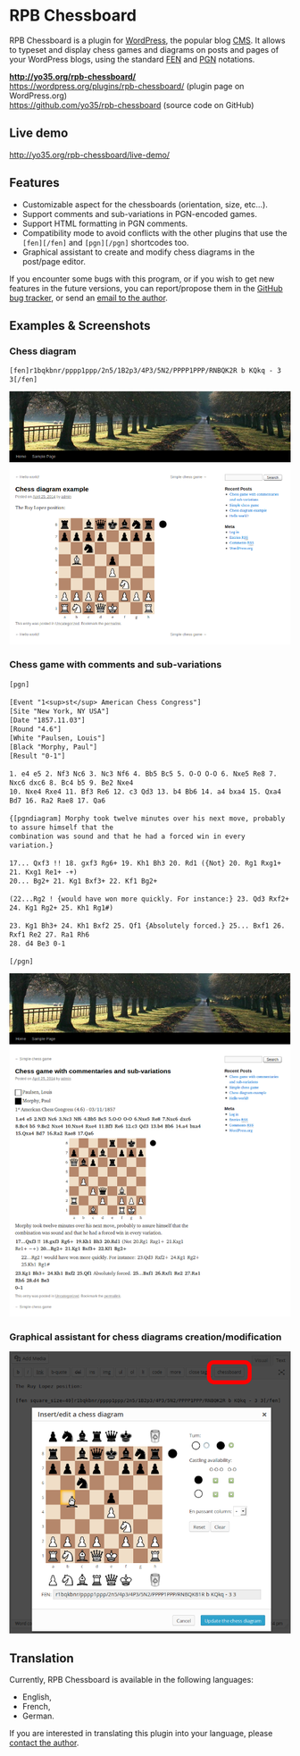 RPB Chessboard
==============

RPB Chessboard is a plugin for [WordPress](http://wordpress.org/),
the popular blog [CMS](http://en.wikipedia.org/wiki/Content_management_system).
It allows to typeset and display chess games and diagrams on posts and pages of your WordPress blogs,
using the standard [FEN](http://en.wikipedia.org/wiki/Forsyth-Edwards_Notation)
and [PGN](http://en.wikipedia.org/wiki/Portable_Game_Notation) notations.

**http://yo35.org/rpb-chessboard/**  
https://wordpress.org/plugins/rpb-chessboard/ (plugin page on WordPress.org)  
https://github.com/yo35/rpb-chessboard (source code on GitHub)



Live demo
---------

http://yo35.org/rpb-chessboard/live-demo/



Features
--------

* Customizable aspect for the chessboards (orientation, size, etc...).
* Support comments and sub-variations in PGN-encoded games.
* Support HTML formatting in PGN comments.
* Compatibility mode to avoid conflicts with the other plugins that use
  the `[fen][/fen]` and `[pgn][/pgn]` shortcodes too.
* Graphical assistant to create and modify chess diagrams in the post/page editor.

If you encounter some bugs with this program, or if you wish to get new features
in the future versions, you can report/propose them
in the [GitHub bug tracker](https://github.com/yo35/rpb-chessboard/issues),
or send an [email to the author](mailto:yo35@melix.net).



Examples & Screenshots
----------------------

### Chess diagram ###

```
[fen]r1bqkbnr/pppp1ppp/2n5/1B2p3/4P3/5N2/PPPP1PPP/RNBQK2R b KQkq - 3 3[/fen]
```

<img alt="screenshot-3" src="screenshot-3.png" width="600" />


### Chess game with comments and sub-variations ###

```
[pgn]

[Event "1<sup>st</sup> American Chess Congress"]
[Site "New York, NY USA"]
[Date "1857.11.03"]
[Round "4.6"]
[White "Paulsen, Louis"]
[Black "Morphy, Paul"]
[Result "0-1"]

1. e4 e5 2. Nf3 Nc6 3. Nc3 Nf6 4. Bb5 Bc5 5. O-O O-O 6. Nxe5 Re8 7. Nxc6 dxc6 8. Bc4 b5 9. Be2 Nxe4
10. Nxe4 Rxe4 11. Bf3 Re6 12. c3 Qd3 13. b4 Bb6 14. a4 bxa4 15. Qxa4 Bd7 16. Ra2 Rae8 17. Qa6

{[pgndiagram] Morphy took twelve minutes over his next move, probably to assure himself that the
combination was sound and that he had a forced win in every variation.}

17... Qxf3 !! 18. gxf3 Rg6+ 19. Kh1 Bh3 20. Rd1 ({Not} 20. Rg1 Rxg1+ 21. Kxg1 Re1+ -+)
20... Bg2+ 21. Kg1 Bxf3+ 22. Kf1 Bg2+

(22...Rg2 ! {would have won more quickly. For instance:} 23. Qd3 Rxf2+ 24. Kg1 Rg2+ 25. Kh1 Rg1#)

23. Kg1 Bh3+ 24. Kh1 Bxf2 25. Qf1 {Absolutely forced.} 25... Bxf1 26. Rxf1 Re2 27. Ra1 Rh6
28. d4 Be3 0-1

[/pgn]
```

<img alt="screenshot-6" src="screenshot-6.png" width="600" />


### Graphical assistant for chess diagrams creation/modification ###

<img alt="screenshot-7" src="screenshot-7.png" width="600" />



Translation
-----------

Currently, RPB Chessboard is available in the following languages:

* English,
* French,
* German.

If you are interested in translating this plugin into your language,
please [contact the author](mailto:yo35@melix.net).
